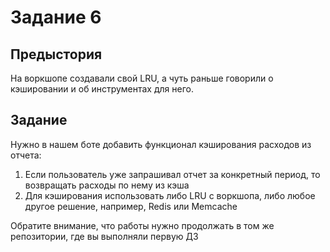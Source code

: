 # Задание 6

## Предыстория
На воркшопе создавали свой LRU, а чуть раньше говорили о кэшировании и об инструментах для него.


## Задание
Нужно в нашем боте добавить функционал кэширования расходов из отчета:
1. Если пользователь уже запрашивал отчет за конкретный период, то возвращать расходы по нему из кэша
1. Для кэширования использовать либо LRU с воркшопа, либо любое другое решение, например, Redis или Memcache


Обратите внимание, что работы нужно продолжать в том же репозитории, где вы выполняли первую ДЗ